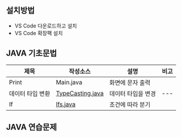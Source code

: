 ## 설치방법
- VS Code 다운로드하고 설치
- VS Code 확장팩 설치 
[]()
## JAVA 기초문법
| 제목 | 작성소스 | 설명 | 비고 |
| --- | --- | --- | --- |
| Print | Main.java | 화면에 문자 출력 |  |
| 데이터 타입 변환 | [TypeCasting.java](https://github.com/yojulab/study_javas/blob/master/src/TypeCasting.java) | 데이터 타입을 변경 | --- |
| If | [Ifs.java](./src/Ifs.java) | 조건에 따라 분기 | |

## JAVA 연습문제
